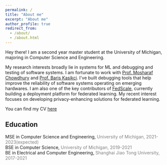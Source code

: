 ```yaml
---
permalink: /
title: "About me"
excerpt: "About me"
author_profile: true
redirect_from: 
  - /about/
  - /about.html
---
```


Hey there! I am a second year master student at the University of Michigan, majoring in Computer Science and Engineering. 

My research interests broadly lie in systems for ML and debugging and testing of software systems. I am fortunate to work with [Prof. Mosharaf Chowdhury](https://www.mosharaf.com/) and [Prof. Baris Kasikci](https://web.eecs.umich.edu/~barisk/). I've built debugging tools that help improve the reliability of software systems operating on emerging hardwares.  I am also one of the key contributors of [FedScale](https://github.com/SymbioticLab/FedScale), currently building a deployment platform for federated learning. My recent interest focuses on developing privacy-enhancing solutions for federated learning.

You can find my CV [here](https://ikace.github.io/files/Resume_Yile_Gu_11_30.pdf)


## Education 
MSE in Computer Science and Engineering,  <span style="color:grey">University of Michigan, 2021-2023(expected)</span> \
BSE in Computer Science, <span style="color:grey">University of Michigan, 2019-2021</span> \
BE in Electrical and Computer Engineering, <span style="color:grey">Shanghai Jiao Tong University, 2017-2021</span>